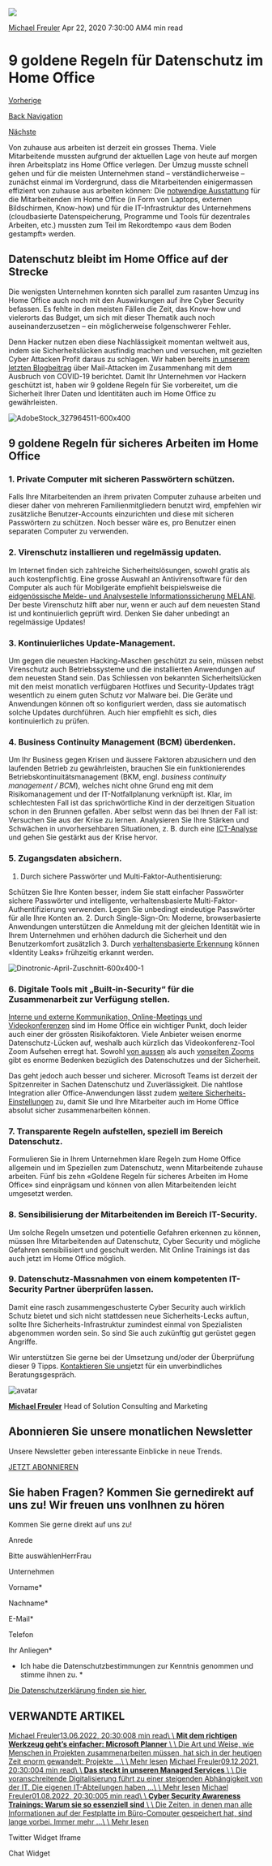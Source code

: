 ![](https://25917640.fs1.hubspotusercontent-eu1.net/hub/25917640/hubfs/AdobeStock_327964511-600x400.webp?width=300&name=AdobeStock_327964511-600x400.webp)

[Michael Freuler](https://blog.dinotronic.ch/author/michael-freuler) Apr 22, 2020 7:30:00 AM4 min read

# 9 goldene Regeln für Datenschutz im Home Office

[Vorherige](https://blog.dinotronic.ch/blog/cyber-security/mail-hacking-achtung-vor-den-neuesten-maschen)

[Back Navigation](https://blog.dinotronic.ch/)

[Nächste](https://blog.dinotronic.ch/blog/trends/agile-fuehrungsmodelle-fuer-alle-eventualitaeten-gewappnet)

Von zuhause aus arbeiten ist derzeit ein grosses Thema. Viele Mitarbeitende mussten aufgrund der aktuellen Lage von heute auf morgen ihren Arbeitsplatz ins Home Office verlegen. Der Umzug musste schnell gehen und für die meisten Unternehmen stand – verständlicherweise – zunächst einmal im Vordergrund, dass die Mitarbeitenden einigermassen effizient von zuhause aus arbeiten können: Die [notwendige Ausstattung](https://www.dinotronic.ch/blog/digital-workplace/so-statten-sie-ihren-digital-workplace-richtig-aus/) für die Mitarbeitenden im Home Office (in Form von Laptops, externen Bildschirmen, Know-how) und für die IT-Infrastruktur des Unternehmens (cloudbasierte Datenspeicherung, Programme und Tools für dezentrales Arbeiten, etc.) mussten zum Teil im Rekordtempo «aus dem Boden gestampft» werden.

## Datenschutz bleibt im Home Office auf der Strecke

Die wenigsten Unternehmen konnten sich parallel zum rasanten Umzug ins Home Office auch noch mit den Auswirkungen auf ihre Cyber Security befassen. Es fehlte in den meisten Fällen die Zeit, das Know-how und vielerorts das Budget, um sich mit dieser Thematik auch noch auseinanderzusetzen – ein möglicherweise folgenschwerer Fehler.

Denn Hacker nutzen eben diese Nachlässigkeit momentan weltweit aus, indem sie Sicherheitslücken ausfindig machen und versuchen, mit gezielten Cyber Attacken Profit daraus zu schlagen. Wir haben bereits [in unserem letzten Blogbeitrag](https://www.dinotronic.ch/blog/cyber-security/mail-hacking-achtung-vor-den-neuesten-maschen/) über Mail-Attacken im Zusammenhang mit dem Ausbruch von COVID-19 berichtet. Damit Ihr Unternehmen vor Hackern geschützt ist, haben wir 9 goldene Regeln für Sie vorbereitet, um die Sicherheit Ihrer Daten und Identitäten auch im Home Office zu gewährleisten.

![AdobeStock_327964511-600x400](https://blog.dinotronic.ch/hs-fs/hubfs/AdobeStock_327964511-600x400.webp?width=600&height=400&name=AdobeStock_327964511-600x400.webp)

## 9 goldene Regeln für sicheres Arbeiten im Home Office

### **1\. Private Computer mit sicheren Passwörtern schützen.**

Falls Ihre Mitarbeitenden an ihrem privaten Computer zuhause arbeiten und dieser daher von mehreren Familienmitgliedern benutzt wird, empfehlen wir zusätzliche Benutzer-Accounts einzurichten und diese mit sicheren Passwörtern zu schützen. Noch besser wäre es, pro Benutzer einen separaten Computer zu verwenden.

### **2\. Virenschutz installieren und regelmässig updaten.**

Im Internet finden sich zahlreiche Sicherheitslösungen, sowohl gratis als auch kostenpflichtig. Eine grosse Auswahl an Antivirensoftware für den Computer als auch für Mobilgeräte empfiehlt beispielsweise die [eidgenössische Melde- und Analysestelle Informationssicherung MELANI](https://www.melani.admin.ch/melani/de/home/dokumentation/links/sicherheitsloesungen.html). Der beste Virenschutz hilft aber nur, wenn er auch auf dem neuesten Stand ist und kontinuierlich geprüft wird. Denken Sie daher unbedingt an regelmässige Updates!

### **3\. Kontinuierliches Update-Management.**

Um gegen die neuesten Hacking-Maschen geschützt zu sein, müssen nebst Virenschutz auch Betriebssysteme und die installierten Anwendungen auf dem neuesten Stand sein. Das Schliessen von bekannten Sicherheitslücken mit den meist monatlich verfügbaren Hotfixes und Security-Updates trägt wesentlich zu einem guten Schutz vor Malware bei. Die Geräte und Anwendungen können oft so konfiguriert werden, dass sie automatisch solche Updates durchführen. Auch hier empfiehlt es sich, dies kontinuierlich zu prüfen.

### **4\. Business Continuity Management (BCM) überdenken.**

Um Ihr Business gegen Krisen und äussere Faktoren abzusichern und den laufenden Betrieb zu gewährleisten, brauchen Sie ein funktionierendes Betriebskontinuitätsmanagement (BKM, engl. _business continuity management / BCM_), welches nicht ohne Grund eng mit dem Risikomanagement und der IT-Notfallplanung verknüpft ist. Klar, im schlechtesten Fall ist das sprichwörtliche Kind in der derzeitigen Situation schon in den Brunnen gefallen. Aber selbst wenn das bei Ihnen der Fall ist: Versuchen Sie aus der Krise zu lernen. Analysieren Sie Ihre Stärken und Schwächen in unvorhersehbaren Situationen, z. B. durch eine [ICT-Analyse](https://www.dinotronic.ch/consulting/ict-analyse/) und gehen Sie gestärkt aus der Krise hervor.

### **5\. Zugangsdaten absichern.**

1. Durch sichere Passwörter und Multi-Faktor-Authentisierung:

Schützen Sie Ihre Konten besser, indem Sie statt einfacher Passwörter sichere Passwörter und intelligente, verhaltensbasierte Multi-Faktor-Authentifizierung verwenden. Legen Sie unbedingt eindeutige Passwörter für alle Ihre Konten an.
2. Durch Single-Sign-On: Moderne, browserbasierte Anwendungen unterstützen die Anmeldung mit der gleichen Identität wie in Ihrem Unternehmen und erhöhen dadurch die Sicherheit und den Benutzerkomfort zusätzlich
3. Durch [verhaltensbasierte Erkennung](https://www.computerweekly.com/de/definition/Verhaltensbasierte-Sicherheit) können «Identity Leaks» frühzeitig erkannt werden.

![Dinotronic-April-Zuschnitt-600x400-1](https://blog.dinotronic.ch/hs-fs/hubfs/Imported_Blog_Media/Dinotronic-April-Zuschnitt-600x400-1.jpg?width=600&height=400&name=Dinotronic-April-Zuschnitt-600x400-1.jpg)

### **6\. Digitale Tools mit „Built-in-Security“ für die Zusammenarbeit zur Verfügung stellen.**

[Interne und externe Kommunikation, Online-Meetings und Videokonferenzen](https://www.dinotronic.ch/blog/digital-workplace/online-meetings-revolutionieren-die-zusammenarbeit/) sind im Home Office ein wichtiger Punkt, doch leider auch einer der grössten Risikofaktoren. Viele Anbieter weisen enorme Datenschutz-Lücken auf, weshalb auch kürzlich das Videokonferenz-Tool Zoom Aufsehen erregt hat. Sowohl [von aussen](https://www.golem.de/news/zoombombing-trolle-uebernehmen-zoom-konferenzen-2003-147606.html) als auch [vonseiten Zooms](https://www.golem.de/news/tracking-zoom-uebermittelt-heimlich-daten-an-facebook-2003-147539.html) gibt es enorme Bedenken bezüglich des Datenschutzes und der Sicherheit.

Das geht jedoch auch besser und sicherer. Microsoft Teams ist derzeit der Spitzenreiter in Sachen Datenschutz und Zuverlässigkeit. Die nahtlose Integration aller Office-Anwendungen lässt zudem [weitere Sicherheits-Einstellungen](http://www.cowo.de/a/3548692) zu, damit Sie und Ihre Mitarbeiter auch im Home Office absolut sicher zusammenarbeiten können.

### **7\. Transparente Regeln aufstellen, speziell im Bereich Datenschutz.**

Formulieren Sie in Ihrem Unternehmen klare Regeln zum Home Office allgemein und im Speziellen zum Datenschutz, wenn Mitarbeitende zuhause arbeiten. Fünf bis zehn «Goldene Regeln für sicheres Arbeiten im Home Office» sind einprägsam und können von allen Mitarbeitenden leicht umgesetzt werden.

### **8\. Sensibilisierung der Mitarbeitenden im Bereich IT-Security.**

Um solche Regeln umsetzen und potentielle Gefahren erkennen zu können, müssen Ihre Mitarbeitenden auf Datenschutz, Cyber Security und mögliche Gefahren sensibilisiert und geschult werden. Mit Online Trainings ist das auch jetzt im Home Office möglich.

### **9\. Datenschutz-Massnahmen von einem kompetenten IT-Security Partner überprüfen lassen.**

Damit eine rasch zusammengeschusterte Cyber Security auch wirklich Schutz bietet und sich nicht stattdessen neue Sicherheits-Lecks auftun, sollte Ihre Sicherheits-Infrastruktur zumindest einmal von Spezialisten abgenommen worden sein. So sind Sie auch zukünftig gut gerüstet gegen Angriffe.

Wir unterstützen Sie gerne bei der Umsetzung und/oder der Überprüfung dieser 9 Tipps. [Kontaktieren Sie uns](https://www.dinotronic.ch/kontakt/)jetzt für ein unverbindliches Beratungsgespräch.

![avatar](https://25917640.fs1.hubspotusercontent-eu1.net/hub/25917640/hubfs/01_Visual%20Content/01_Mitarbeiter-Fotos/Michael%20Freuler%20klein.png?width=290&name=Michael%20Freuler%20klein.png)

[**Michael Freuler**](https://blog.dinotronic.ch/author/michael-freuler) Head of Solution Consulting and Marketing

## Abonnieren Sie unsere monatlichen Newsletter

Unsere Newsletter geben interessante Einblicke in neue Trends.

[JETZT ABONNIEREN](https://cta-eu1.hubspot.com/web-interactives/public/v1/track/click?encryptedPayload=AVxigLJ5q530jYHvnrnwenPN45LPeysaZR4vKtTcPh78oFvDOxYZ4mSyU%2FFBI5bDHzEZ9NAKu32HLxnR5iKAFb57wNb7IZ8%2BoSMh5TcWlCXPjjW9P8nWcvazULwu1FC1Re%2FnBVAvzAQTEQmZfChU3rPJDn1jWOcc%2Fbv894vVFonhOKvOoV34TuZUojE4%2BU7LybA%3D&portalId=25917640&webInteractiveContentId=114201044682&webInteractiveId=151726273754&containerType=EMBEDDED&pageUrl=https%3A%2F%2Fblog.dinotronic.ch%2Fblog%2Fcyber-security%2F9-goldene-regeln-fuer-datenschutz-im-home-office&pageTitle=9+goldene+Regeln+f%C3%BCr+Datenschutz+im+Home+Office&referrer=&userAgent=Mozilla%2F5.0+%28X11%3B+Linux+x86_64%29+AppleWebKit%2F537.36+%28KHTML%2C+like+Gecko%29+Chrome%2F132.0.0.0+Safari%2F537.36&hutk=&hssc=&hstc=&pageId=116866208209)

## Sie haben Fragen? Kommen Sie gernedirekt auf uns zu! Wir freuen uns vonIhnen zu hören

Kommen Sie gerne direkt auf uns zu!

Anrede

Bitte auswählenHerrFrau

Unternehmen

Vorname\*

Nachname\*

E-Mail\*

Telefon

Ihr Anliegen\*

- Ich habe die Datenschutzbestimmungen zur Kenntnis genommen und stimme ihnen zu.
\*

[Die Datenschutzerklärung finden sie hier.](https://dinotronic.ch/datenschutz)

## VERWANDTE ARTIKEL

[Michael Freuler13.06.2022, 20:30:008 min read\\
\\
**Mit dem richtigen Werkzeug geht’s einfacher: Microsoft Planner** \\
\\
Die Art und Weise, wie Menschen in Projekten zusammenarbeiten müssen, hat sich in der heutigen Zeit enorm gewandelt: Projekte ...\\
\\
Mehr lesen](https://blog.dinotronic.ch/blog/digital-workplace/mit-dem-richtigen-werkzeug-gehts-einfacher-microsoft-planner) [Michael Freuler09.12.2021, 20:30:004 min read\\
\\
**Das steckt in unseren Managed Services** \\
\\
Die voranschreitende Digitalisierung führt zu einer steigenden Abhängigkeit von der IT. Die eigenen IT-Abteilungen haben ...\\
\\
Mehr lesen](https://blog.dinotronic.ch/blog/digital-workplace/das-steckt-in-unseren-managed-services) [Michael Freuler01.08.2022, 20:30:005 min read\\
\\
**Cyber Security Awareness Trainings: Warum sie so essenziell sind** \\
\\
Die Zeiten, in denen man alle Informationen auf der Festplatte im Büro-Computer gespeichert hat, sind lange vorbei. Immer mehr ...\\
\\
Mehr lesen](https://blog.dinotronic.ch/blog/cyber-security/cyber-security-awareness-trainings-warum-sie-so-essenziell-sind)

Twitter Widget Iframe

Chat Widget